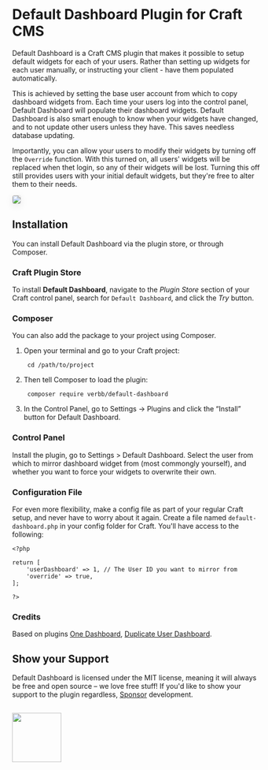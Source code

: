 # Default Dashboard Plugin for Craft CMS

Default Dashboard is a Craft CMS plugin that makes it possible to setup default widgets for each of your users. Rather than setting up widgets for each user manually, or instructing your client - have them populated automatically.

This is achieved by setting the base user account from which to copy dashboard widgets from. Each time your users log into the control panel, Default Dashboard will populate their dashboard widgets. Default Dashboard is also smart enough to know when your widgets have changed, and to not update other users unless they have. This saves needless database updating. 

Importantly, you can allow your users to modify their widgets by turning off the `Override` function. With this turned on, all users' widgets will be replaced when thet login, so any of their widgets will be lost. Turning this off still provides users with your initial default widgets, but they're free to alter them to their needs.

<img src="https://github.com/verbb/default-dashboard/blob/craft-3/screenshots/settings.png" style="box-shadow: 0 4px 16px rgba(0,0,0,0.08); border-radius: 4px; border: 1px solid rgba(0,0,0,0.12);">

## Installation
You can install Default Dashboard via the plugin store, or through Composer.

### Craft Plugin Store
To install **Default Dashboard**, navigate to the _Plugin Store_ section of your Craft control panel, search for `Default Dashboard`, and click the _Try_ button.

### Composer
You can also add the package to your project using Composer.

1. Open your terminal and go to your Craft project:

        cd /path/to/project

2. Then tell Composer to load the plugin:
    
        composer require verbb/default-dashboard

3. In the Control Panel, go to Settings → Plugins and click the “Install” button for Default Dashboard.


### Control Panel

Install the plugin, go to Settings > Default Dashboard. Select the user from which to mirror dashboard widget from (most commongly yourself), and whether you want to force your widgets to overwrite their own.

### Configuration File

For even more flexibility, make a config file as part of your regular Craft setup, and never have to worry about it again. Create a file named `default-dashboard.php` in your config folder for Craft. You'll have access to the following:

```
<?php

return [
    'userDashboard' => 1, // The User ID you want to mirror from
    'override' => true,
];

?>
```

### Credits
Based on plugins [One Dashboard](https://github.com/boboldehampsink/onedashboard), [Duplicate User Dashboard](https://github.com/james1238/duplicateuserdashboard).

## Show your Support

Default Dashboard is licensed under the MIT license, meaning it will always be free and open source – we love free stuff! If you'd like to show your support to the plugin regardless, [Sponsor](https://github.com/sponsors/verbb) development.

<h2></h2>

<a href="https://verbb.io" target="_blank">
  <img width="100" src="https://verbb.io/assets/img/verbb-pill.svg">
</a>

